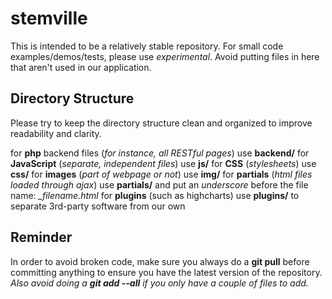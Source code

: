 stemville
=========

This is intended to be a relatively stable repository. For small code examples/demos/tests, please use *experimental*. Avoid putting files in here that aren't used in our application.

Directory Structure
----------
Please try to keep the directory structure clean and organized to improve readability and clarity.

for **php** backend files (*for instance, all RESTful pages*) use **backend/**
for **JavaScript** (*separate, independent files*) use **js/**
for **CSS** (*stylesheets*) use **css/**
for **images** (*part of webpage or not*) use **img/**
for **partials** (*html files loaded through ajax*) use **partials/** and put an *underscore* before the file name: *_filename.html*
for **plugins** (such as highcharts) use **plugins/** to separate 3rd-party software from our own

Reminder
--------
In order to avoid broken code, make sure you always do a **git pull** before committing anything to ensure you have the latest version of the repository. *Also avoid doing a **git add --all** if you only have a couple of files to add.*